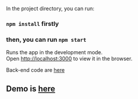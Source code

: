 In the project directory, you can run:
### `npm install` firstly
###  then, you can run `npm start`


Runs the app in the development mode.<br>
Open [http://localhost:3000](http://localhost:3000) to view it in the browser.


Back-end code are [here](https://github.com/hongdaxie/Ieproject-backend)

## Demo is [here](http://age50vaccine.ml)
